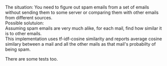The situation: You need to figure out spam emails from a set of emails without sending them to some server or comparing them with other emails from different sources.\
Possible solutuion: \
Assuming spam emails are very much alike, for each mail, find how similar it is to other emails. \
This implementation uses tf-idf-cosine similarity and reports average cosine similary between a mail and all the other mails as that mail's probabilty of being spam.

There are some tests too.
